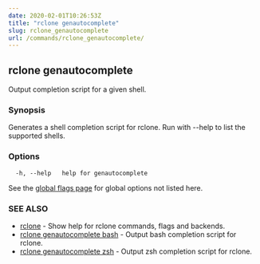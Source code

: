 ```yaml
---
date: 2020-02-01T10:26:53Z
title: "rclone genautocomplete"
slug: rclone_genautocomplete
url: /commands/rclone_genautocomplete/
---
```

## rclone genautocomplete

Output completion script for a given shell.

### Synopsis


Generates a shell completion script for rclone.
Run with --help to list the supported shells.


### Options

```
  -h, --help   help for genautocomplete
```

See the [global flags page](/flags/) for global options not listed here.

### SEE ALSO

* [rclone](/commands/rclone/)	 - Show help for rclone commands, flags and backends.
* [rclone genautocomplete bash](/commands/rclone_genautocomplete_bash/)	 - Output bash completion script for rclone.
* [rclone genautocomplete zsh](/commands/rclone_genautocomplete_zsh/)	 - Output zsh completion script for rclone.

